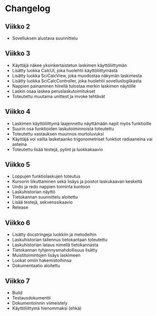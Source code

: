 # Changelog

## Viikko 2

- Sovelluksen alustava suunnittelu

## Viikko 3

- Käyttäjä näkee yksinkertaistetun laskimen käyttöliittymän
- Lisätty luokka CalcUI, joka huolehtii käyttöliittymästä
- Lisätty luokka SciCalcView, joka muodostaa näkymän laskimesta
- Lisätty luokka SciCalcController, joka huolehtii sovelluslogiikasta
- Nappien painaminen hiirellä tulostaa merkin laskimen näytölle
- Laskin osaa laskea peruslaskutoimitukset
- Toteutettu muutama unittest ja invoke tehtävät

## Viikko 4
- Laskimen käyttöliittymä laajennettu näyttämään napit myös funktioille
- Suurin osa funktioiden laskutoiminnoista toteutettu
- Toteutettu vastauksen muunnos murtoluvuksi
- Käyttäjä voi valita lasketaanko trigonometriset funktiot radiaaneina vai asteina
- Toteutettu lisää testejä, pylint ja luokkakaavio

## Viikko 5
- Loppujen funktiolaskujen toteutus
- Kursorin liikuttaminen sekä lisäys ja poistot laskukaavan keskeltä
- Undo ja redo nappien toiminta kuntoon
- Laskuhistorian näyttö
- Tietokannan suunnittelu aloitettu
- Lisää testejä, sekvenssikaavio
- Release

## Viikko 6
- Lisätty docstringeja luokkiin ja metodeihin
- Laskuhistorian tallennus tietokantaan toteutettu
- Laskuhistorian lataus nimellä tietokannasta
- Tietokannan tyhjennysmahdollisuus lisätty
- Muistitoimintojen lisäys laskimeen
- Luokat omiin hakemistoihinsa
- Dokumentaatio aloitettu

## Viikko 7
- Build
- Testausdokumentti
- Dokumentoinnin viimeistely
- Käyttöliittymä hienommaksi (ehkä)
